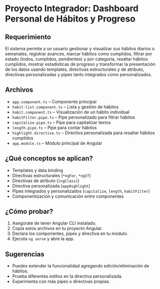 # Proyecto Integrador: Dashboard Personal de Hábitos y Progreso

## Requerimiento

El sistema permite a un usuario gestionar y visualizar sus hábitos diarios o semanales, registrar avances, marcar hábitos como cumplidos, filtrar por estado (todos, cumplidos, pendientes) y por categoría, resaltar hábitos cumplidos, mostrar estadísticas de progreso y transformar la presentación de los datos usando templates, directivas estructurales y de atributo, directivas personalizadas y pipes tanto integrados como personalizados.

## Archivos

- `app.component.ts` – Componente principal
- `habit-list.component.ts` – Lista y gestión de hábitos
- `habit.component.ts` – Visualización de un hábito individual
- `habitFilter.pipe.ts` – Pipe personalizado para filtrar hábitos
- `capitalize.pipe.ts` – Pipe para capitalizar textos
- `length.pipe.ts` – Pipe para contar hábitos
- `highlight.directive.ts` – Directiva personalizada para resaltar hábitos cumplidos
- `app.module.ts` – Módulo principal de Angular

## ¿Qué conceptos se aplican?

- Templates y data binding
- Directivas estructurales (`*ngFor`, `*ngIf`)
- Directivas de atributo (`[ngClass]`)
- Directiva personalizada (`appHighlight`)
- Pipes integrados y personalizados (`capitalize`, `length`, `habitFilter`)
- Componentización y comunicación entre componentes

## ¿Cómo probar?

1. Asegúrate de tener Angular CLI instalado.
2. Copia estos archivos en tu proyecto Angular.
3. Declara los componentes, pipes y directiva en tu módulo.
4. Ejecuta `ng serve` y abre la app.

## Sugerencias

- Puedes extender la funcionalidad agregando edición/eliminación de hábitos.
- Prueba diferentes estilos en la directiva personalizada.
- Experimenta con más pipes o directivas propias.
